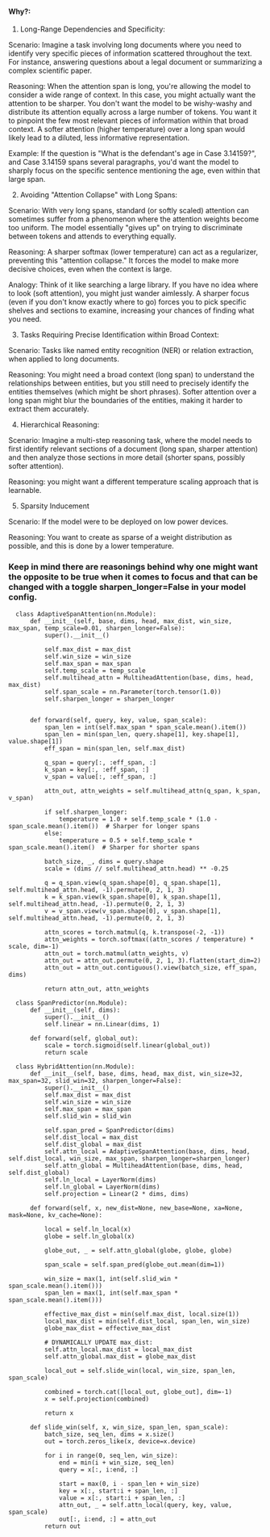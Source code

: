 #### Why?:

1. Long-Range Dependencies and Specificity:

Scenario: Imagine a task involving long documents where you need to identify very specific pieces of information scattered throughout the text. For instance, answering questions about a legal document or summarizing a complex scientific paper.

Reasoning: When the attention span is long, you're allowing the model to consider a wide range of context. In this case, you might actually want the attention to be sharper. You don't want the model to be wishy-washy and distribute its attention equally across a large number of tokens. You want it to pinpoint the few most relevant pieces of information within that broad context. A softer attention (higher temperature) over a long span would likely lead to a diluted, less informative representation.

Example: If the question is "What is the defendant's age in Case 3.14159?", and Case 3.14159 spans several paragraphs, you'd want the model to sharply focus on the specific sentence mentioning the age, even within that large span.

2. Avoiding "Attention Collapse" with Long Spans:

Scenario: With very long spans, standard (or softly scaled) attention can sometimes suffer from a phenomenon where the attention weights become too uniform. The model essentially "gives up" on trying to discriminate between tokens and attends to everything equally.

Reasoning: A sharper softmax (lower temperature) can act as a regularizer, preventing this "attention collapse." It forces the model to make more decisive choices, even when the context is large.

Analogy: Think of it like searching a large library. If you have no idea where to look (soft attention), you might just wander aimlessly. A sharper focus (even if you don't know exactly where to go) forces you to pick specific shelves and sections to examine, increasing your chances of finding what you need.

3. Tasks Requiring Precise Identification within Broad Context:
   
Scenario: Tasks like named entity recognition (NER) or relation extraction, when applied to long documents.

Reasoning: You might need a broad context (long span) to understand the relationships between entities, but you still need to precisely identify the entities themselves (which might be short phrases). Softer attention over a long span might blur the boundaries of the entities, making it harder to extract them accurately.

4. Hierarchical Reasoning:
   
Scenario: Imagine a multi-step reasoning task, where the model needs to first identify relevant sections of a document (long span, sharper attention) and then analyze those sections in more detail (shorter spans, possibly softer attention).

Reasoning: you might want a different temperature scaling approach that is learnable.

5. Sparsity Inducement
   
Scenario: If the model were to be deployed on low power devices.

Reasoning: You want to create as sparse of a weight distribution as possible, and this is done by a lower temperature.

### Keep in mind there are reasonings behind why one might want the opposite to be true when it comes to focus and that can be changed with a toggle sharpen_longer=False in your model config.
      
      class AdaptiveSpanAttention(nn.Module):
          def __init__(self, base, dims, head, max_dist, win_size, max_span, temp_scale=0.01, sharpen_longer=False):  
              super().__init__()
      
              self.max_dist = max_dist
              self.win_size = win_size
              self.max_span = max_span
              self.temp_scale = temp_scale
              self.multihead_attn = MultiheadAttention(base, dims, head, max_dist)
              self.span_scale = nn.Parameter(torch.tensor(1.0))
              self.sharpen_longer = sharpen_longer  
      
      
          def forward(self, query, key, value, span_scale):
              span_len = int(self.max_span * span_scale.mean().item())
              span_len = min(span_len, query.shape[1], key.shape[1], value.shape[1])
              eff_span = min(span_len, self.max_dist)
      
              q_span = query[:, :eff_span, :]
              k_span = key[:, :eff_span, :]
              v_span = value[:, :eff_span, :]
      
              attn_out, attn_weights = self.multihead_attn(q_span, k_span, v_span)
      
              if self.sharpen_longer:
                  temperature = 1.0 + self.temp_scale * (1.0 - span_scale.mean().item())  # Sharper for longer spans
              else:
                  temperature = 0.5 + self.temp_scale * span_scale.mean().item()  # Sharper for shorter spans
      
              batch_size, _, dims = query.shape
              scale = (dims // self.multihead_attn.head) ** -0.25
      
              q = q_span.view(q_span.shape[0], q_span.shape[1], self.multihead_attn.head, -1).permute(0, 2, 1, 3)
              k = k_span.view(k_span.shape[0], k_span.shape[1], self.multihead_attn.head, -1).permute(0, 2, 1, 3)
              v = v_span.view(v_span.shape[0], v_span.shape[1], self.multihead_attn.head, -1).permute(0, 2, 1, 3)
      
              attn_scores = torch.matmul(q, k.transpose(-2, -1))
              attn_weights = torch.softmax((attn_scores / temperature) * scale, dim=-1)
              attn_out = torch.matmul(attn_weights, v)
              attn_out = attn_out.permute(0, 2, 1, 3).flatten(start_dim=2)
              attn_out = attn_out.contiguous().view(batch_size, eff_span, dims)
      
              return attn_out, attn_weights
          
      class SpanPredictor(nn.Module):
          def __init__(self, dims):
              super().__init__()
              self.linear = nn.Linear(dims, 1)
      
          def forward(self, global_out):
              scale = torch.sigmoid(self.linear(global_out))
              return scale
      
      class HybridAttention(nn.Module):
          def __init__(self, base, dims, head, max_dist, win_size=32, max_span=32, slid_win=32, sharpen_longer=False):
              super().__init__()
              self.max_dist = max_dist
              self.win_size = win_size
              self.max_span = max_span
              self.slid_win = slid_win
      
              self.span_pred = SpanPredictor(dims)
              self.dist_local = max_dist
              self.dist_global = max_dist
              self.attn_local = AdaptiveSpanAttention(base, dims, head, self.dist_local, win_size, max_span, sharpen_longer=sharpen_longer)
              self.attn_global = MultiheadAttention(base, dims, head, self.dist_global)
              self.ln_local = LayerNorm(dims)
              self.ln_global = LayerNorm(dims)
              self.projection = Linear(2 * dims, dims)
      
          def forward(self, x, new_dist=None, new_base=None, xa=None, mask=None, kv_cache=None):
      
              local = self.ln_local(x)
              globe = self.ln_global(x)
      
              globe_out, _ = self.attn_global(globe, globe, globe)
      
              span_scale = self.span_pred(globe_out.mean(dim=1))
      
              win_size = max(1, int(self.slid_win * span_scale.mean().item()))
              span_len = max(1, int(self.max_span * span_scale.mean().item()))
      
              effective_max_dist = min(self.max_dist, local.size(1))
              local_max_dist = min(self.dist_local, span_len, win_size)
              globe_max_dist = effective_max_dist
      
              # DYNAMICALLY UPDATE max_dist:
              self.attn_local.max_dist = local_max_dist
              self.attn_global.max_dist = globe_max_dist
      
              local_out = self.slide_win(local, win_size, span_len, span_scale)
      
              combined = torch.cat([local_out, globe_out], dim=-1)  
              x = self.projection(combined)
      
              return x
      
          def slide_win(self, x, win_size, span_len, span_scale):
              batch_size, seq_len, dims = x.size()
              out = torch.zeros_like(x, device=x.device)  
      
              for i in range(0, seq_len, win_size):
                  end = min(i + win_size, seq_len)
                  query = x[:, i:end, :]
      
                  start = max(0, i - span_len + win_size) 
                  key = x[:, start:i + span_len, :]
                  value = x[:, start:i + span_len, :]
                  attn_out, _ = self.attn_local(query, key, value, span_scale)
                  out[:, i:end, :] = attn_out 
              return out
